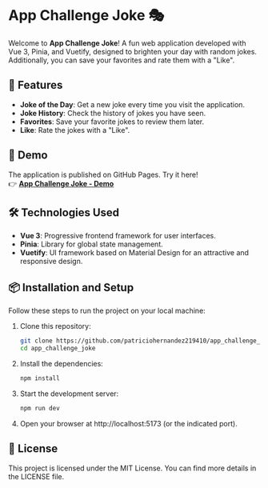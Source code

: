 # App Challenge Joke 🎭  
Welcome to **App Challenge Joke**! A fun web application developed with Vue 3, Pinia, and Vuetify, designed to brighten your day with random jokes. Additionally, you can save your favorites and rate them with a "Like".  

## 🌟 Features  
- **Joke of the Day**: Get a new joke every time you visit the application.  
- **Joke History**: Check the history of jokes you have seen.  
- **Favorites**: Save your favorite jokes to review them later.  
- **Like**: Rate the jokes with a "Like".  

## 🚀 Demo  
The application is published on GitHub Pages. Try it here!  
👉 [**App Challenge Joke - Demo**](https://patriciohernandez219410.github.io/app_challenge_joke/)

## 🛠️ Technologies Used  
- **Vue 3**: Progressive frontend framework for user interfaces.  
- **Pinia**: Library for global state management.  
- **Vuetify**: UI framework based on Material Design for an attractive and responsive design.  

## 📦 Installation and Setup  
Follow these steps to run the project on your local machine:

1. Clone this repository:  
   ```bash
   git clone https://github.com/patriciohernandez219410/app_challenge_joke.git
   cd app_challenge_joke
2. Install the dependencies:
   ```bash
   npm install
3. Start the development server:
    ```bash
    npm run dev
4. Open your browser at http://localhost:5173 (or the indicated port).

## 📄 License

This project is licensed under the MIT License. You can find more details in the LICENSE file.